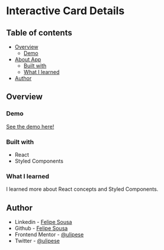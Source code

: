 # Interactive Card Details

## Table of contents
- [Overview](#overview)
  - [Demo](#demo)
- [About App](#my-process)
  - [Built with](#built-with)
  - [What I learned](#what-i-learned)
- [Author](#author)

## Overview

### Demo

<a href="#">See the demo here!</a>

### Built with

- React
- Styled Components

### What I learned

I learned more about React concepts and Styled Components. 

## Author

- Linkedin - [Felipe Sousa](https://www.linkedin.com/in/ulipese)
- Github - [Felipe Sousa](https://www.github.com/ulipese)
- Frontend Mentor - [@ulipese](https://www.frontendmentor.io/profile/ulipese)
- Twitter - [@ulipese](https://www.twitter.com/ulipese)
